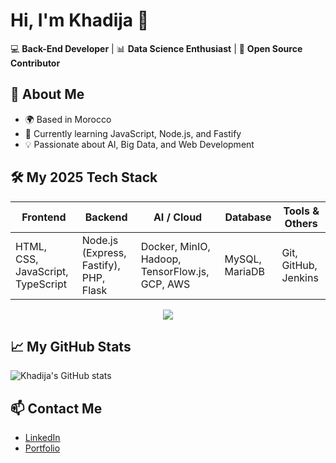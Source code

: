 # Hi, I'm Khadija 👋

💻 **Back-End Developer** | 📊 **Data Science Enthusiast** | 🚀 **Open Source Contributor**

## 🔹 About Me
- 🌍 Based in Morocco
- 🎯 Currently learning JavaScript, Node.js, and Fastify
- 💡 Passionate about AI, Big Data, and Web Development

## 🛠️ My 2025 Tech Stack

| Frontend                  | Backend                | AI / Cloud                 | Database         | Tools & Others      |
|---------------------------|------------------------|----------------------------|------------------|---------------------|
| HTML, CSS, JavaScript, TypeScript | Node.js (Express, Fastify), PHP, Flask | Docker, MinIO, Hadoop, TensorFlow.js, GCP, AWS | MySQL, MariaDB | Git, GitHub, Jenkins |

<div align="center">
  <img src="https://skillicons.dev/icons?i=html,css,js,ts,php,python,nodejs,express,docker,aws,gcp,mysql,github,jenkins" />
</div>

## 📈 My GitHub Stats
![Khadija's GitHub stats](https://github-readme-stats.vercel.app/api?username=khsellami&show_icons=true&theme=radical)

## 📫 Contact Me
- [LinkedIn]([https://linkedin.com/in/your-link](https://www.linkedin.com/in/khadija-sellami-057b72242/))
- [Portfolio]([https://your-portfolio.com](https://neon-macaron-1f6c16.netlify.app/))

